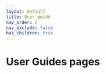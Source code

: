 ```yaml
---
layout: default
title: User guide
nav_order: 2
nav_exclude: false
has_children: true
---
```


# User Guides pages